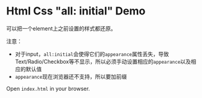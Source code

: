 Html Css "all: initial" Demo
============================

可以把一个element上之前设置的样式都还原。

注意：

- 对于input，`all:initial`会使得它们的`appearance`属性丢失，导致Text/Radio/Checkbox等不显示，所以必须手动设置相应的`appearance`以及相应的默认值
- `appearance`现在浏览器还不支持，所以要加前缀


Open `index.html` in your browser.
